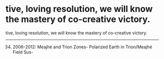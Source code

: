 # tive, loving resolution, we will know the mastery of co-creative victory.

tive, loving resolution, we will know the mastery of co-creative victory.
____________________________________________________________________

34.  2006-2012: Meajhé and Trion Zones- Polarized Earth in Trion/Meajhé Field Sus-